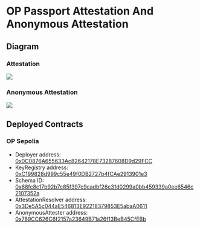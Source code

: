 # OP Passport Attestation And Anonymous Attestation

## Diagram

### Attestation

[![](https://mermaid.ink/img/pako:eNqlVN9r20AM_lfEQWEDp8SelyZmK7TpMvawNUv3NPyi-uTkqHPnyeesaej_PvlHaEIKYyzk4Sx9kj59Ot1OZU6TSlRFv2qyGd0YXDKuUwvy88YXBLdzmGNVlY49XHlPlUdvnIVZ4X53uBLZm8yUaD3kgNULfsbOerK6w52dHUHxCHo1_9Kh7t0j3NpBtkJjYSrxjJk_LUQSLP9PV3enPm4807rybg0LqlyxIT5FefdAtkFKhz-acwdp6aY2H1xeSo2kazm11nkCJ4kgDxo73GUrWiN8uOdLYFdQ0OkVwJqqCpdyYMpTK1jJxEnPA6Yryh5Sm7ERIljAQkI_fnOWUuvKVtjWco16SStX6D1zHvSEvtfEW8CDSeQsfZbsNkaTBqPhjVR-23cj5fv6vmZ7GHeQl5OWFmywMNr4bed6aZmTw8mbqnEBrUu_DToBejHEkzlmynxv78IcNx6ReeZqq9skvX9BMgxDMg0B5MaKINiHHGU4Ksy0kXHp1wFLs2mm6qHAxg6L-eeZzEfqwrHCN1TQUjAHMrQ3Yi-w1iyDBKGL_To03iMxs1p6Fe4bEar6Jzmnh5EtbSbhwuBXaGH4KlPH_0H1HguU_QYUHfRp539nfN0nOOHaj2Ev535IT8Ruz0y2wGoVqDXxGo2W92bXFEiVl1tDqUrkqCnHuvCpSu2zQLH27m5rM5V4rilQdSnd7Z-nvVHWWCU79aiSQXQ-DsdROAzDOBzG42gSBWor9tFweB6No_eTMJyEF6PR5DlQT85JivB8FMfDi9G7KIrjMA4USeOOv3YPYvsuthV-tugci0oqykVarvqv5z9rIca9?type=png)](https://mermaid.live/edit#pako:eNqlVN9r20AM_lfEQWEDp8SelyZmK7TpMvawNUv3NPyi-uTkqHPnyeesaej_PvlHaEIKYyzk4Sx9kj59Ot1OZU6TSlRFv2qyGd0YXDKuUwvy88YXBLdzmGNVlY49XHlPlUdvnIVZ4X53uBLZm8yUaD3kgNULfsbOerK6w52dHUHxCHo1_9Kh7t0j3NpBtkJjYSrxjJk_LUQSLP9PV3enPm4807rybg0LqlyxIT5FefdAtkFKhz-acwdp6aY2H1xeSo2kazm11nkCJ4kgDxo73GUrWiN8uOdLYFdQ0OkVwJqqCpdyYMpTK1jJxEnPA6Yryh5Sm7ERIljAQkI_fnOWUuvKVtjWco16SStX6D1zHvSEvtfEW8CDSeQsfZbsNkaTBqPhjVR-23cj5fv6vmZ7GHeQl5OWFmywMNr4bed6aZmTw8mbqnEBrUu_DToBejHEkzlmynxv78IcNx6ReeZqq9skvX9BMgxDMg0B5MaKINiHHGU4Ksy0kXHp1wFLs2mm6qHAxg6L-eeZzEfqwrHCN1TQUjAHMrQ3Yi-w1iyDBKGL_To03iMxs1p6Fe4bEar6Jzmnh5EtbSbhwuBXaGH4KlPH_0H1HguU_QYUHfRp539nfN0nOOHaj2Ev535IT8Ruz0y2wGoVqDXxGo2W92bXFEiVl1tDqUrkqCnHuvCpSu2zQLH27m5rM5V4rilQdSnd7Z-nvVHWWCU79aiSQXQ-DsdROAzDOBzG42gSBWor9tFweB6No_eTMJyEF6PR5DlQT85JivB8FMfDi9G7KIrjMA4USeOOv3YPYvsuthV-tugci0oqykVarvqv5z9rIca9)

### Anonymous Attestation

[![](https://mermaid.ink/img/pako:eNq9Vm1v4jgQ_iujiA_tynSB49g2uiLl2u21WtHlwmo_oEgrk0zAItg5x2nLIf77jeMQ0rKV7stdhSp7_Mw88-Zxdl6sEvR8r8C_SpQx3gq-1HwTSaA_I0yG8HUKU14UudIGAqnkdqPKAgJjsDDcCCXhLlPPTiPn2ohY5FwaSIEXR807raRBmZzieC4s8qbUgr9DEEwfnN5CvcBX2Y1XXEi4IYuax-bU5Noa_IJbCHEpCqO3P2HlFvOWTulTJBKOfp-D2emZUWuU9pSS9M2uHaSJM5JpdzymCP3vqEW6BR7HqiRF9SxRFyuRR1Iqg6CeUEPKLHImlpKbUiODIEk0FkUkVW5gUmZGFGL5cbbhthTOkuMhvS4Rrf0_S9RHFhsQJrDGOgHrbu1NiEQg4fPt7SyAvFxkInaoynNrzeGgdrs4-BRJCh9CleH1o5J4ZB-PU39G2hBXdWwpcBJWCr_zZIkrlSWo215Tfv2bFcZrSJWGxREETzwTiTC18zYHRpc1Zyvq94ibSjQe3GKGS26wTV-VsOVA4jDqv6NX-v_lr_6922Xw20KPodOZwTVY4Y8dJknB92cP5wweru_PAqaZYY_nnY6DBgTkrjEZaNpoio25M0NbIzb24m5yBo-0JY-Abll8gHw4MosCcnLI6n9wNyX13T185a8_ITMTouNLMpLTJsQnylo1XJ6VTqxupXzDs7jMqMAQlC8i4_bitw11OiFp358ZMkPRzatNyMImtk5HQhRlmBqutXqm9Yab1WKxu9v_0AdQ2HignWDeEtzzYuWkkqRV4M49zuvL-aZQrevHiB-mnU4Tzx9IU8KGM_8CU61U-jqcqdOsPZ9SNRhMGIBkQBHOD_5OtXiyRmpcwGBGpaEUNEy2Icj-yxZ-kv6qXRoP2LESYVX308C_HRsgRBqUAu2YqocKbyrMudu71j82-5GaDh9tAm2jkBTKApO6iw7u2KNKtbZnh8mBgNZdR1GPO956UmoNdz6zc_LNMdhrq-vgVhTccZa7VLmz01QFr8w0CWplIKw1G37XGK_J_lV6bPdCeG6zQA84z-hBgnkrFY7JY94G9YaLhF76nZ0MkWdWuMHI82mZYMrpbYm8SO4JykujZlsZe74dN8wr84S6p_4w8PyUZwVJ6fnz_J334vndwcVl_3LQ7_X7w35veDm4GjBvS_JRr3cxuBz8etXvX_U_jUZXe-b9rRTZ6F-MhsPep9Evg8Fw2B8yDyk2pSfuW6T6JKkY5hW6ZtSqXK7q3f4f2t_sUw?type=png)](https://mermaid.live/edit#pako:eNq9Vm1v4jgQ_iujiA_tynSB49g2uiLl2u21WtHlwmo_oEgrk0zAItg5x2nLIf77jeMQ0rKV7stdhSp7_Mw88-Zxdl6sEvR8r8C_SpQx3gq-1HwTSaA_I0yG8HUKU14UudIGAqnkdqPKAgJjsDDcCCXhLlPPTiPn2ohY5FwaSIEXR807raRBmZzieC4s8qbUgr9DEEwfnN5CvcBX2Y1XXEi4IYuax-bU5Noa_IJbCHEpCqO3P2HlFvOWTulTJBKOfp-D2emZUWuU9pSS9M2uHaSJM5JpdzymCP3vqEW6BR7HqiRF9SxRFyuRR1Iqg6CeUEPKLHImlpKbUiODIEk0FkUkVW5gUmZGFGL5cbbhthTOkuMhvS4Rrf0_S9RHFhsQJrDGOgHrbu1NiEQg4fPt7SyAvFxkInaoynNrzeGgdrs4-BRJCh9CleH1o5J4ZB-PU39G2hBXdWwpcBJWCr_zZIkrlSWo215Tfv2bFcZrSJWGxREETzwTiTC18zYHRpc1Zyvq94ibSjQe3GKGS26wTV-VsOVA4jDqv6NX-v_lr_6922Xw20KPodOZwTVY4Y8dJknB92cP5wweru_PAqaZYY_nnY6DBgTkrjEZaNpoio25M0NbIzb24m5yBo-0JY-Abll8gHw4MosCcnLI6n9wNyX13T185a8_ITMTouNLMpLTJsQnylo1XJ6VTqxupXzDs7jMqMAQlC8i4_bitw11OiFp358ZMkPRzatNyMImtk5HQhRlmBqutXqm9Yab1WKxu9v_0AdQ2HignWDeEtzzYuWkkqRV4M49zuvL-aZQrevHiB-mnU4Tzx9IU8KGM_8CU61U-jqcqdOsPZ9SNRhMGIBkQBHOD_5OtXiyRmpcwGBGpaEUNEy2Icj-yxZ-kv6qXRoP2LESYVX308C_HRsgRBqUAu2YqocKbyrMudu71j82-5GaDh9tAm2jkBTKApO6iw7u2KNKtbZnh8mBgNZdR1GPO956UmoNdz6zc_LNMdhrq-vgVhTccZa7VLmz01QFr8w0CWplIKw1G37XGK_J_lV6bPdCeG6zQA84z-hBgnkrFY7JY94G9YaLhF76nZ0MkWdWuMHI82mZYMrpbYm8SO4JykujZlsZe74dN8wr84S6p_4w8PyUZwVJ6fnz_J334vndwcVl_3LQ7_X7w35veDm4GjBvS_JRr3cxuBz8etXvX_U_jUZXe-b9rRTZ6F-MhsPep9Evg8Fw2B8yDyk2pSfuW6T6JKkY5hW6ZtSqXK7q3f4f2t_sUw)

## Deployed Contracts

### OP Sepolia

- Deployer address: [0x0C0876A655633Ac82642178E73287608D9d29FCC](https://sepolia-optimism.etherscan.io/address/0x0C0876A655633Ac82642178E73287608D9d29FCC)
- KeyRegistry address: [0xC199828d999c55e49f0DB2727b4fCAe2913901e3](https://sepolia-optimism.etherscan.io/address/0xC199828d999c55e49f0DB2727b4fCAe2913901e3)
- Schema ID: [0x68fc8c17b92b7c85f397c9cadbf26c31d0299a0bb459339a0ee6546c2107352a](https://optimism-sepolia.easscan.org/schema/view/0x68fc8c17b92b7c85f397c9cadbf26c31d0299a0bb459339a0ee6546c2107352a)
- AttestationResolver address: [0x3De5A5c044aE546813E92218379853E5abaA0611](https://sepolia-optimism.etherscan.io/address/0x3De5A5c044aE546813E92218379853E5abaA0611)
- AnonymousAttester address: [0x789CC626C6f2157a23649B71a26f13BeB45CfEBb](https://sepolia-optimism.etherscan.io/address/0x789CC626C6f2157a23649B71a26f13BeB45CfEBb)